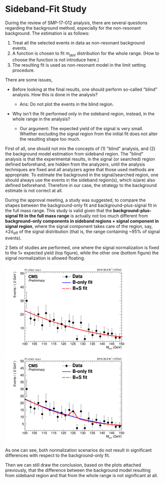 # Sideband-Fit Study #

During the review of SMP-17-012 analysis, there are several questions regarding the background method, especially for the non-resonant background.
The estimation is as follows: 

1. Treat all the selected events in data as non-resonant background events.
2. A function is chosen to fit m<sub>&mu;&mu;&gamma;</sub> distribution for the whole range. (How to choose the function is not introduce here.)
3. The resulting fit is used as non-resonant model in the limit setting procedure.

There are some issues,  

   * Before looking at the final results, one should perform so-called "blind" analysis. How this is done in the analysis?  
    
      * Ans: Do not plot the events in the blind region.

   * Why isn't the fit performed only in the sideband region, instead, in the whole range in the analysis?  

      * Our argument: The expected yield of the signal is very small. Whether excluding the signal region from the initial fit does not alter the resulting shape too much.

First of all, one should not mix the concepts of (1) "blind" analysis, and (2) the background model estimation from sideband region. The "blind" analysis is that the experimental results, in the signal (or searched) region defined beforehand, are hidden from the analyzers, until the analysis techniques are fixed and all analyzers agree that those used methods are appropriate. To estimate the background in the signal/searched region, one should always use the events in the sideband region(s), which is(are) also defined beforehand. Therefore in our case, the strategy to the background estimate is not correct at all.  

During the approval meeting, a study was suggested, to compare the shapes between the background-only fit and background-plus-signal fit in the full mass range. This study is valid given that the **background-plus-signal fit in the full mass range** is actually not too much different from **background-only components in sideband regions + signal component in signal region**, where the signal component takes care of the region, say, &plusmn;2&sigma;<sub>eff</sub> of the signal distribution (that is, the range containing ~95% of signal events).

2 Sets of studies are performed, one where the signal normalization is fixed to the 1&times; expected yield (top figure), while the other one (bottom figure) the signal normalization is allowed floating. 

<img src="Fig/FixSignal/BkgSigFit_HJpsiG_Inclusive_Bernstein2.png" alt="drawing" width="398" height="286"/>

<img src="Fig/NotFixSignal/BkgSigFit_HJpsiG_Inclusive_Bernstein2.png" alt="drawing" width="398" height="286"/> 

As one can see, both normalization scenarios do not result in significant differences with respect to the background-only fit. 

Then we can still draw the conclusion, based on the plots attached previously, that the difference between the background model resulting from sideband region and that from the whole range is not significant at all.
